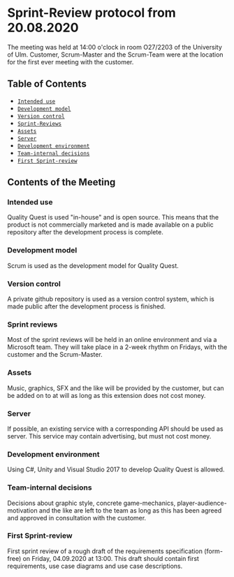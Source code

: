 # Sprint-Review protocol from 20.08.2020

The meeting was held at 14:00 o'clock in room O27/2203 of the
University of Ulm. Customer, Scrum-Master and the Scrum-Team were
at the location for the first ever meeting with the customer.

## Table of Contents

* [`Intended use`](review_2020_08_20.md#intended-use)
* [`Development model`](review_2020_08_20.md#development-model)
* [`Version control`](review_2020_08_20.md#version-control)
* [`Sprint-Reviews`](review_2020_08_20.md#sprint-reviews)
* [`Assets`](review_2020_08_20.md#assets)
* [`Server`](review_2020_08_20.md#server)
* [`Development environment`](review_2020_08_20.md#development-environment)
* [`Team-internal decisions`](review_2020_08_20.md#team-internal-decisions)
* [`First Sprint-review`](review_2020_08_20.md#first-sprint-review)

## Contents of the Meeting

### Intended use

Quality Quest is used "in-house" and is open source. This means
that the product is not commercially marketed and is made available
on a public repository after the development process is complete.

### Development model

Scrum is used as the development model for Quality Quest.

### Version control

A private github repository is used as a version control system,
which is made public after the development process is finished.

### Sprint reviews

Most of the sprint reviews will be held in an online environment
and via a Microsoft team. They will take place in a 2-week rhythm
on Fridays, with the customer and the Scrum-Master.

### Assets

Music, graphics, SFX and the like will be provided by the customer,
but can be added on to at will as long as this extension does not
cost money.

### Server

If possible, an existing service with a corresponding API should be
used as server. This service may contain advertising, but must not
cost money.

### Development environment

Using C#, Unity and Visual Studio 2017 to develop Quality Quest is
allowed.

### Team-internal decisions

Decisions about graphic style, concrete game-mechanics,
player-audience-motivation and the like are left to the team as
long as this has been agreed and approved in consultation with the
customer.

### First Sprint-review

First sprint review of a rough draft of the requirements
specification (form-free) on Friday, 04.09.2020 at 13:00. This
draft should contain first requirements, use case diagrams and use
case descriptions.
